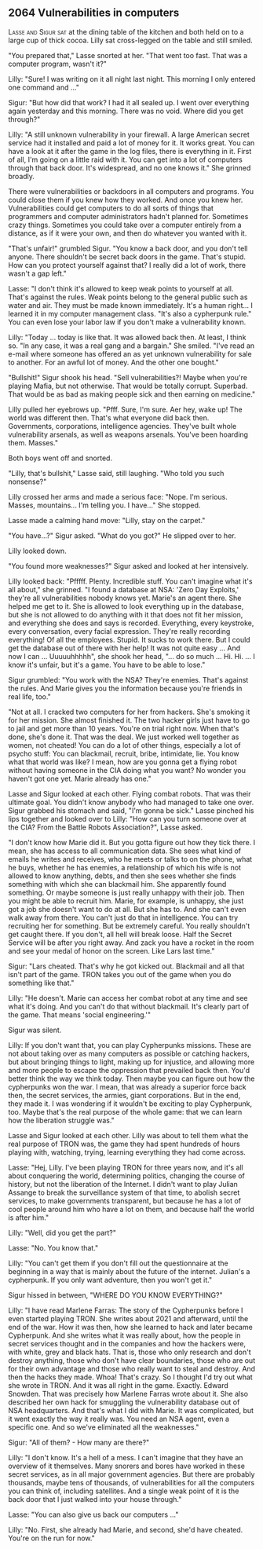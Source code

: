 
## **2064** Vulnerabilities in computers

<span style="font-variant:small-caps;">Lasse and Sigur sat</span> at the dining table of the kitchen and both held on to a large cup of thick cocoa.
Lilly sat cross-legged on the table and still smiled.

"You prepared that," Lasse snorted at her.
"That went too fast.
That was a computer program, wasn't it?"

Lilly: "Sure! I was writing on it all night last night.
This morning I only entered one command and ..."

Sigur: "But how did that work? I had it all sealed up.
I went over everything again yesterday and this morning.
There was no void.
Where did you get through?"

Lilly: "A still unknown vulnerability in your firewall.
A large American secret service had it installed and paid a lot of money for it.
It works great.
You can have a look at it after the game in the log files, there is everything in it.
First of all, I'm going on a little raid with it.
You can get into a lot of computers through that back door.
It's widespread, and no one knows it." She grinned broadly.

There were vulnerabilities or backdoors in all computers and programs.
You could close them if you knew how they worked.
And once you knew her.
Vulnerabilities could get computers to do all sorts of things that programmers and computer administrators hadn't planned for.
Sometimes crazy things.
Sometimes you could take over a computer entirely from a distance, as if it were your own, and then do whatever you wanted with it.

"That's unfair!" grumbled Sigur.
"You know a back door, and you don't tell anyone.
There shouldn't be secret back doors in the game.
That's stupid.
How can you protect yourself against that? I really did a lot of work, there wasn't a gap left."

Lasse: "I don't think it's allowed to keep weak points to yourself at all.
That's against the rules.
Weak points belong to the general public such as water and air.
They must be made known immediately.
It's a human right... I learned it in my computer management class.
"It's also a cypherpunk rule." You can even lose your labor law if you don't make a vulnerability known.

Lilly: "Today ... today is like that.
It was allowed back then. At least, I think so.
"In any case, it was a real gang and a bargain."
She smiled.
"I've read an e-mail where someone has offered an as yet unknown vulnerability for sale to another.
For an awful lot of money.
And the other one bought."

"Bullshit!" Sigur shook his head.
"Sell vulnerabilities?! Maybe when you're playing Mafia, but not otherwise.
That would be totally corrupt.
Superbad.
That would be as bad as making people sick and then earning on medicine."

Lilly pulled her eyebrows up.
"Pfff.
Sure, I'm sure.
Aer hey, wake up!
The world was different then.
That's what everyone did back then.
Governments, corporations, intelligence agencies.
They've built whole vulnerability arsenals, as well as weapons arsenals.
You've been hoarding them.
Masses."

Both boys went off and snorted.

"Lilly, that's bullshit," Lasse said, still laughing.
"Who told you such nonsense?"

Lilly crossed her arms and made a serious face: "Nope.
I'm serious. Masses, mountains... I'm telling you.
I have..." She stopped.

Lasse made a calming hand move: "Lilly, stay on the carpet."

"You have...?" Sigur asked.
"What do you got?" He slipped over to her.

Lilly looked down.

"You found more weaknesses?" Sigur asked and looked at her intensively.

Lilly looked back: "Pfffff.
Plenty.
Incredible stuff.
You can't imagine what it's all about," she grinned.
"I found a database at NSA: 'Zero Day Exploits,' they're all vulnerabilities nobody knows yet.
Marie's an agent there. She helped me get to it.
She is allowed to look everything up in the database, but she is not allowed to do anything with it that does not fit her mission, and everything she does and says is recorded. Everything, every keystroke, every conversation, every facial expression.
They're really recording everything! Of all the employees.
Stupid.
It sucks to work there.
But I could get the database out of there with her help! It was not quite easy ... And now I can ... Uuuuuhhhhh", she shook her head, "... do so much ... Hi.
Hi.
... I know it's unfair, but it's a game.
You have to be able to lose."

Sigur grumbled: "You work with the NSA? They're enemies.
That's against the rules.
And Marie gives you the information because you're friends in real life, too."

"Not at all.
I cracked two computers for her from hackers. She's smoking it for her mission.
She almost finished it.
The two hacker girls just have to go to jail and get more than 10 years.
You're on trial right now.
When that's done, she's done it.
That was the deal.
We just worked well together as women, not cheated!
You can do a lot of other things, especially a lot of psycho stuff: You can blackmail, recruit, bribe, intimidate, lie.
You know what that world was like? I mean, how are you gonna get a flying robot without having someone in the CIA doing what you want? No wonder you haven't got one yet.
Marie already has one."

Lasse and Sigur looked at each other.
Flying combat robots.
That was their ultimate goal.
You didn't know anybody who had managed to take one over.
Sigur grabbed his stomach and said, "I'm gonna be sick."
Lasse pinched his lips together and looked over to Lilly: "How can you turn someone over at the CIA? From the Battle Robots Association?", Lasse asked.

"I don't know how Marie did it.
But you gotta figure out how they tick there.
I mean, she has access to all communication data. She sees what kind of emails he writes and receives, who he meets or talks to on the phone, what he buys, whether he has enemies, a relationship of which his wife is not allowed to know anything, debts, and then she sees whether she finds something with which she can blackmail him.
She apparently found something.
Or maybe someone is just really unhappy with their job.
Then you might be able to recruit him.
Marie, for example, is unhappy, she just got a job she doesn't want to do at all.
But she has to.
And she can't even walk away from there.
You can't just do that in intelligence.
You can try recruiting her for something.
But be extremely careful.
You really shouldn't get caught there.
If you don't, all hell will break loose.
Half the Secret Service will be after you right away.
And zack you have a rocket in the room and see your medal of honor on the screen.
Like Lars last time."

Sigur: "Lars cheated.
That's why he got kicked out.
Blackmail and all that isn't part of the game.
TRON takes you out of the game when you do something like that."

Lilly: "He doesn't.
Marie can access her combat robot at any time and see what it's doing.
And you can't do that without blackmail.
It's clearly part of the game.
That means 'social engineering.'"

Sigur was silent.

Lilly: If you don't want that, you can play Cypherpunks missions.
These are not about taking over as many computers as possible or catching hackers, but about bringing things to light, making up for injustice, and allowing more and more people to escape the oppression that prevailed back then.
You'd better think the way we think today.
Then maybe you can figure out how the cypherpunks won the war.
I mean, that was already a superior force back then, the secret services, the armies, giant corporations.
But in the end, they made it.
I was wondering if it wouldn't be exciting to play Cypherpunk, too.
Maybe that's the real purpose of the whole game: that we can learn how the liberation struggle was."

Lasse and Sigur looked at each other.
Lilly was about to tell them what the real purpose of TRON was, the game they had spent hundreds of hours playing with, watching, trying, learning everything they had come across.

Lasse: "Hej, Lilly.
I've been playing TRON for three years now, and it's all about conquering the world, determining politics, changing the course of history, but not the liberation of the Internet.
I didn't want to play Julian Assange to break the surveillance system of that time, to abolish secret services, to make governments transparent, but because he has a lot of cool people around him who have a lot on them, and because half the world is after him."

Lilly: "Well, did you get the part?"

Lasse: "No.
You know that."

Lilly: "You can't get them if you don't fill out the questionnaire at the beginning in a way that is mainly about the future of the internet.
Julian's a cypherpunk.
If you only want adventure, then you won't get it."

Sigur hissed in between, "WHERE DO YOU KNOW EVERYTHING?"

Lilly: "I have read Marlene Farras: The story of the Cypherpunks before I even started playing TRON.
She writes about 2021 and afterward, until the end of the war.
How it was then, how she learned to hack and later became Cypherpunk.
And she writes what it was really about, how the people in secret services thought and in the companies and how the hackers were, with white, grey and black hats. That is, those who only research and don't destroy anything, those who don't have clear boundaries, those who are out for their own advantage and those who really want to steal and destroy.
And then the hacks they made.
Whoa! That's crazy.
So I thought I'd try out what she wrote in TRON.
And it was all right in the game.
Exactly.
Edward Snowden.
That was precisely how Marlene Farras wrote about it.
She also described her own hack for smuggling the vulnerability database out of NSA headquarters.
And that's what I did with Marie.
It was complicated, but it went exactly the way it really was.
You need an NSA agent, even a specific one.
And so we've eliminated all the weaknesses."

Sigur: "All of them? - How many are there?"

Lilly: "I don't know.
It's a hell of a mess.
I can't imagine that they have an overview of it themselves.
Many snorers and bores have worked in these secret services, as in all major government agencies.
But there are probably thousands, maybe tens of thousands, of vulnerabilities for all the computers you can think of, including satellites.
And a single weak point of it is the back door that I just walked into your house through."

Lasse: "You can also give us back our computers ..."

Lilly: "No.
First, she already had Marie, and second, she'd have cheated.
You're on the run for now."


